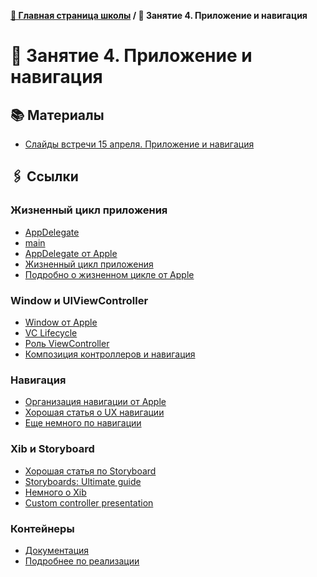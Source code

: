 **[🏫 Главная страница школы](../../README.md) / 🧭 Занятие 4. Приложение и навигация**

# 🧭 Занятие 4. Приложение и навигация

## 📚 Материалы

* [Слайды встречи 15 апреля. Приложение и навигация](Lecture4.pdf)

## 🖇️ Ссылки

### Жизненный цикл приложения

* [AppDelegate][1]
* [main][2]
* [AppDelegate от Apple][3]
* [Жизненный цикл приложения][4]
* [Подробно о жизненном цикле от Apple][5]

### Window и UIViewController

* [Window от Apple][6]
* [VC Lifecycle][7]
* [Роль ViewController][8]
* [Композиция контроллеров и навигация][9]

### Навигация

* [Организация навигации от Apple][10]
* [Хорошая статья о UX навигации][11]
* [Еще немного по навигации][12]

### Xib и Storyboard 

* [Хорошая статья по Storyboard][13]
* [Storyboards: Ultimate guide][14]
* [Немного о Xib][15]
* [Custom controller presentation][16]

### Контейнеры 

* [Документация][17]
* [Подробнее по реализации][18]

[1]: https://medium.com/@Dougly/breaking-down-the-appdelegate-swift-3-258e48f907d6
[2]: https://developer.apple.com/swift/blog/?id=7 
[3]: https://developer.apple.com/documentation/uikit/uiapplicationdelegate 
[4]: https://blog.justdev.org/preworking/preworking-4-ios-app-lifecicle/
[5]: https://developer.apple.com/documentation/uikit/app_and_environment/managing_your_app_s_life_cycle
[6]: https://developer.apple.com/documentation/uikit/uiwindow
[7]: https://medium.com/good-morning-swift/ios-view-controller-life-cycle-2a0f02e74ff5
[8]: https://developer.apple.com/library/archive/featuredarticles/ViewControllerPGforiPhoneOS/index.html#//apple_ref/doc/uid/TP40007457 
[9]: https://habr.com/ru/post/421097/
[10]: https://developer.apple.com/library/archive/referencelibrary/GettingStarted/DevelopiOSAppsSwift/ImplementNavigation.html
[11]: https://maxsnitser.com/blog/best-ux-patterns-for-navigation-in-ios-apps
[12]: https://github.com/codepath/ios_guides/wiki/Understanding-Navigation-in-iOS
[13]: https://habr.com/ru/company/mobileup/blog/456086/
[14]: https://matteomanferdini.com/ios-storyboards-xcode/
[15]: https://medium.com/better-programming/swift-3-creating-a-custom-view-from-a-xib-ecdfe5b3a960
[16]: https://www.raywenderlich.com/3636807-uipresentationcontroller-tutorial-getting-started
[17]: https://developer.apple.com/library/archive/documentation/WindowsViews/Conceptual/ViewControllerCatalog/Introduction.html#//apple_ref/doc/uid/TP40011313
[18]: https://developer.apple.com/library/archive/featuredarticles/ViewControllerPGforiPhoneOS/ImplementingaContainerViewController.html
